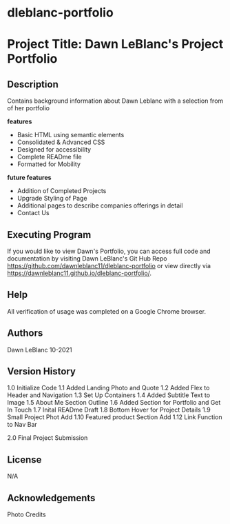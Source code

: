 # dleblanc-portfolio

# Project Title: Dawn LeBlanc's Project Portfolio

## Description
Contains background information about Dawn Leblanc with a selection from of her portfolio

**features**
 * Basic HTML using semantic elements
 * Consolidated & Advanced CSS
 * Designed for accessibility
 * Complete READme file
 * Formatted for Mobility

**future features**
 * Addition of Completed Projects
 * Upgrade Styling of Page
 * Additional pages to describe companies offerings in detail
 * Contact Us

## Executing Program
If you would like to view Dawn's Portfolio, you can access full code and documentation by visiting Dawn LeBlanc's Git Hub Repo https://github.com/dawnleblanc11/dleblanc-portfolio or view directly via https://dawnleblanc11.github.io/dleblanc-portfolio/.

## Help
All verification of usage was completed on a Google Chrome browser.

## Authors
 Dawn LeBlanc 10-2021

## Version History
1.0 Initialize Code
1.1 Added Landing Photo and Quote
1.2 Added Flex to Header and Navigation
1.3 Set Up Containers
1.4 Added Subtitle Text to Image
1.5 About Me Section Outline
1.6 Added Section for Portfolio and Get In Touch
1.7 Inital READme Draft
1.8 Bottom Hover for Project Details
1.9 Small Project Phot Add
1.10 Featured product Section Add
1.12 Link Function to Nav Bar



2.0 Final Project Submission
## License
N/A
## Acknowledgements
Photo Credits